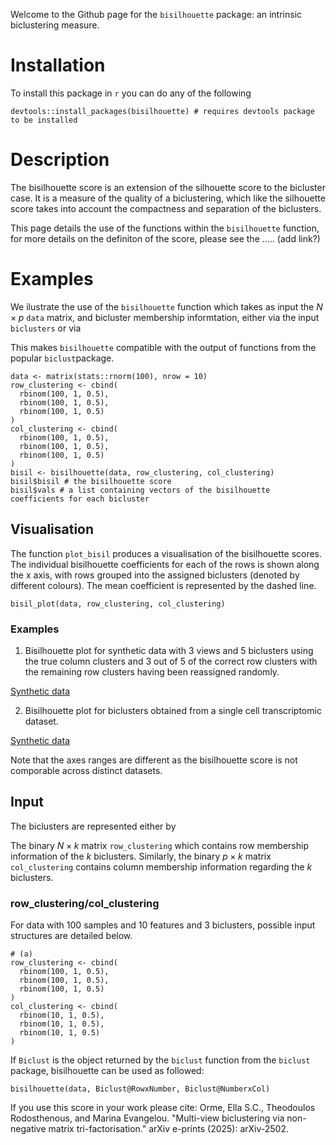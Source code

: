 Welcome to the Github page for the `bisilhouette` package: an intrinsic biclustering measure.

# Installation 
To install this package in `r` you can do any of the following
```{r}
devtools::install_packages(bisilhouette) # requires devtools package to be installed
```

# Description 
The bisilhouette score is an extension of the silhouette score to the bicluster case. It is a measure of the quality of a biclustering, which like the silhouette score takes into account the compactness and separation of the biclusters.

This page details the use of the functions within the `bisilhouette` function, for more details on the definiton of the score, please see the ..... (add link?)

# Examples 
We ilustrate the use of the `bisilhouette` function which takes as input the $N\times p$ `data` matrix, and bicluster membership informtation, either via the input `biclusters` or via 

This makes `bisilhouette` compatible with the output of functions from the popular `biclust`package.
```{r}
data <- matrix(stats::rnorm(100), nrow = 10)
row_clustering <- cbind(
  rbinom(100, 1, 0.5),
  rbinom(100, 1, 0.5),
  rbinom(100, 1, 0.5)
)
col_clustering <- cbind(
  rbinom(100, 1, 0.5),
  rbinom(100, 1, 0.5),
  rbinom(100, 1, 0.5)
)
bisil <- bisilhouette(data, row_clustering, col_clustering)
bisil$bisil # the bisilhouette score
bisil$vals # a list containing vectors of the bisilhouette coefficients for each bicluster 
```

## Visualisation
The function `plot_bisil` produces a visualisation of the bisilhouette scores.  The individual bisilhouette coefficients for each of the rows is shown along the x axis, with rows grouped into the assigned biclusters (denoted by different colours). The mean coefficient is represented by the dashed line. 
```{r}
bisil_plot(data, row_clustering, col_clustering)
```

### Examples
1. Bisilhouette plot for synthetic data with 3 views and 5 biclusters using the true column clusters and 3 out of 5 of the correct row clusters with the remaining row clusters having been reassigned randomly.  

[Synthetic data](vignettes/shuffled_bisil_plot.pdf)

2. Bisilhouette plot for biclusters obtained from a single cell transcriptomic dataset. 

[Synthetic data](vignettes/sc_bisil_plot.pdf)

Note that the axes ranges are different as the bisilhouette score is not comporable across distinct datasets.


## Input
The biclusters are represented either by 


The binary $N\times k$ matrix `row_clustering` which contains row membership information of the $k$ biclusters. Similarly, the binary $p\times k$ matrix `col_clustering` contains column membership information regarding the $k$ biclusters.

### row_clustering/col_clustering
For data with $100$ samples and $10$ features and $3$ biclusters, possible input structures are detailed below.

```{r}
# (a)
row_clustering <- cbind(
  rbinom(100, 1, 0.5),
  rbinom(100, 1, 0.5),
  rbinom(100, 1, 0.5)
)
col_clustering <- cbind(
  rbinom(10, 1, 0.5),
  rbinom(10, 1, 0.5),
  rbinom(10, 1, 0.5)
)
```
If `Biclust` is the object returned by the `biclust` function from the `biclust` package, bisilhouette can be used as followed:

```{r}
bisilhouette(data, Biclust@RowxNumber, Biclust@NumberxCol)
```


If you use this score in your work please cite: Orme, Ella S.C., Theodoulos Rodosthenous, and Marina Evangelou. "Multi-view biclustering via non-negative matrix tri-factorisation." arXiv e-prints (2025): arXiv-2502.
